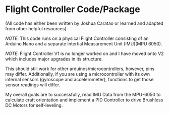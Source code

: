 # **Flight Controller Code/Package** 

(All code has either been written by Joshua Caratao or learned and adapted from other helpful resources)

*NOTE*: This code runs on a physical Flight Controller consisting of an Arduino Nano and a separate Intertial Measurement Unit (IMU)(MPU 6050). 

*NOTE*: Flight Controller V1 is no longer worked on and I have moved onto V2 which includes major upgrades in its structure.

This should still work for other arduinos/microcontrollers, however, pins may differ. Additionally, if you are using a microcontroller with its own internal sensors (gyroscope and accelerometer), functions to get those sensor readings will differ.
  

My overall goals are to successfully, read IMU Data from the MPU-6050 to calculate craft orientation and implement a PID Controller to drive Brushless DC Motors for self-leveling. 
